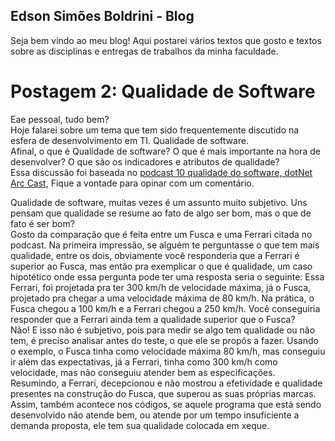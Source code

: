 ## Edson Simões Boldrini - Blog

Seja bem vindo ao meu blog!
Aqui postarei vários textos que gosto e textos sobre as disciplinas e entregas de trabalhos da minha faculdade.<br>

# Postagem 2: Qualidade de Software

Eae pessoal, tudo bem?<br>
Hoje falarei sobre um tema que tem sido frequentemente discutido na esfera de desenvolvimento em TI. Qualidade de software.<br>
Afinal, o que é Qualidade de software? O que é mais importante na hora de desenvolver? O que são os indicadores e atributos de qualidade?<br>
Essa discussão foi baseada no [podcast 10 qualidade do software, dotNet Arc Cast](http://podcast.dotnetarchitects.net/2010/02/podcast-10-qualidade-de-software/), Fique a vontade para opinar com um comentário.<br>

Qualidade de software, muitas vezes é um assunto muito subjetivo. Uns pensam que qualidade se resume ao fato de algo ser bom, mas o que de fato é ser bom?<br>
Gosto da comparação que é feita entre um Fusca e uma Ferrari citada no podcast. Na primeira impressão, se alguém te perguntasse o que tem mais qualidade, entre os dois, obviamente você responderia que a Ferrari é superior ao Fusca, mas então pra exemplicar o que é qualidade, um caso hipotético onde essa pergunta pode ter uma resposta seria o seguinte: Essa Ferrari, foi projetada pra ter 300 km/h de velocidade máxima, já o Fusca, projetado pra chegar a uma velocidade máxima de 80 km/h. Na prática, o Fusca chegou a 100 km/h e a Ferrari chegou a 250 km/h. Você conseguiria responder que a Ferrari ainda tem a qualidade superior que o Fusca?<br>
Não! E isso não é subjetivo, pois para medir se algo tem qualidade ou não tem, é preciso analisar antes do teste, o que ele se propôs a fazer. Usando o exemplo, o Fusca tinha como velocidade máxima 80 km/h, mas conseguiu ir além das expectativas, já a Ferrari, tinha como 300 km/h como velocidade, mas não conseguiu atender bem as especificações. Resumindo, a Ferrari, decepcionou e não mostrou a efetividade e qualidade presentes na construção do Fusca, que superou as suas próprias marcas.<br>
Assim, também acontece nos códigos, se aquele programa que está sendo desenvolvido não atende bem, ou atende por um tempo insuficiente a demanda proposta, ele tem sua qualidade colocada em xeque.<br>
